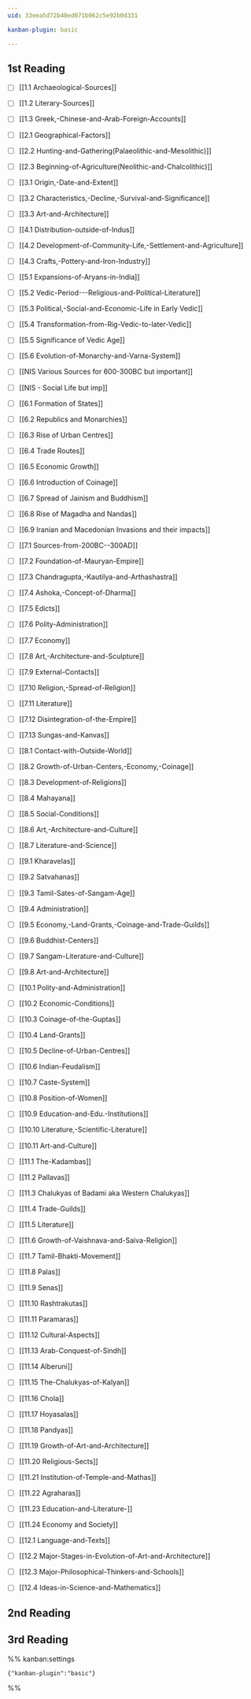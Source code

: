 ```yaml
---
uid: 33eea5d72b40ed071b062c5e92b0d331

kanban-plugin: basic

---
```


## 1st Reading

- [ ] [[1.1 Archaeological-Sources]]
- [ ] [[1.2 Literary-Sources]]
- [ ] [[1.3 Greek,-Chinese-and-Arab-Foreign-Accounts]]
- [ ] [[2.1 Geographical-Factors]]
- [ ] [[2.2 Hunting-and-Gathering(Palaeolithic-and-Mesolithic)]]
- [ ] [[2.3 Beginning-of-Agriculture(Neolithic-and-Chalcolithic)]]
- [ ] [[3.1 Origin,-Date-and-Extent]]
- [ ] [[3.2 Characteristics,-Decline,-Survival-and-Significance]]
- [ ] [[3.3 Art-and-Architecture]]
- [ ] [[4.1 Distribution-outside-of-Indus]]
- [ ] [[4.2 Development-of-Community-Life,-Settlement-and-Agriculture]]
- [ ] [[4.3 Crafts,-Pottery-and-Iron-Industry]]
- [ ] [[5.1 Expansions-of-Aryans-in-India]]
- [ ] [[5.2 Vedic-Period---Religious-and-Political-Literature]]
- [ ] [[5.3 Political,-Social-and-Economic-Life in Early Vedic]]
- [ ] [[5.4 Transformation-from-Rig-Vedic-to-later-Vedic]]
- [ ] [[5.5 Significance of Vedic Age]]
- [ ] [[5.6 Evolution-of-Monarchy-and-Varna-System]]
- [ ] [[NIS Various Sources for 600-300BC but important]]
- [ ] [[NIS - Social Life but imp]]
- [ ] [[6.1 Formation of States]]
- [ ] [[6.2 Republics and Monarchies]]
- [ ] [[6.3 Rise of Urban Centres]]
- [ ] [[6.4 Trade Routes]]
- [ ] [[6.5 Economic Growth]]
- [ ] [[6.6 Introduction of Coinage]]
- [ ] [[6.7 Spread of Jainism and Buddhism]]
- [ ] [[6.8 Rise of Magadha and Nandas]]
- [ ] [[6.9 Iranian and Macedonian Invasions and their impacts]]
- [ ] [[7.1 Sources-from-200BC--300AD]]
- [ ] [[7.2 Foundation-of-Mauryan-Empire]]
- [ ] [[7.3 Chandragupta,-Kautilya-and-Arthashastra]]
- [ ] [[7.4 Ashoka,-Concept-of-Dharma]]
- [ ] [[7.5 Edicts]]
- [ ] [[7.6 Polity-Administration]]
- [ ] [[7.7 Economy]]
- [ ] [[7.8 Art,-Architecture-and-Sculpture]]
- [ ] [[7.9 External-Contacts]]
- [ ] [[7.10 Religion,-Spread-of-Religion]]
- [ ] [[7.11 Literature]]
- [ ] [[7.12 Disintegration-of-the-Empire]]
- [ ] [[7.13 Sungas-and-Kanvas]]
- [ ] [[8.1 Contact-with-Outside-World]]
- [ ] [[8.2 Growth-of-Urban-Centers,-Economy,-Coinage]]
- [ ] [[8.3 Development-of-Religions]]
- [ ] [[8.4 Mahayana]]
- [ ] [[8.5 Social-Conditions]]
- [ ] [[8.6 Art,-Architecture-and-Culture]]
- [ ] [[8.7 Literature-and-Science]]
- [ ] [[9.1 Kharavelas]]
- [ ] [[9.2 Satvahanas]]
- [ ] [[9.3 Tamil-Sates-of-Sangam-Age]]
- [ ] [[9.4 Administration]]
- [ ] [[9.5 Economy,-Land-Grants,-Coinage-and-Trade-Guilds]]
- [ ] [[9.6 Buddhist-Centers]]
- [ ] [[9.7 Sangam-Literature-and-Culture]]
- [ ] [[9.8 Art-and-Architecture]]
- [ ] [[10.1 Polity-and-Administration]]
- [ ] [[10.2 Economic-Conditions]]
- [ ] [[10.3 Coinage-of-the-Guptas]]
- [ ] [[10.4 Land-Grants]]
- [ ] [[10.5 Decline-of-Urban-Centres]]
- [ ] [[10.6 Indian-Feudalism]]
- [ ] [[10.7 Caste-System]]
- [ ] [[10.8 Position-of-Women]]
- [ ] [[10.9 Education-and-Edu.-Institutions]]
- [ ] [[10.10 Literature,-Scientific-Literature]]
- [ ] [[10.11 Art-and-Culture]]
- [ ] [[11.1 The-Kadambas]]
- [ ] [[11.2 Pallavas]]
- [ ] [[11.3 Chalukyas of Badami aka Western Chalukyas]]
- [ ] [[11.4 Trade-Guilds]]
- [ ] [[11.5 Literature]]
- [ ] [[11.6 Growth-of-Vaishnava-and-Saiva-Religion]]
- [ ] [[11.7 Tamil-Bhakti-Movement]]
- [ ] [[11.8 Palas]]
- [ ] [[11.9 Senas]]
- [ ] [[11.10 Rashtrakutas]]
- [ ] [[11.11 Paramaras]]
- [ ] [[11.12 Cultural-Aspects]]
- [ ] [[11.13 Arab-Conquest-of-Sindh]]
- [ ] [[11.14 Alberuni]]
- [ ] [[11.15 The-Chalukyas-of-Kalyan]]
- [ ] [[11.16 Chola]]
- [ ] [[11.17 Hoyasalas]]
- [ ] [[11.18 Pandyas]]
- [ ] [[11.19 Growth-of-Art-and-Architecture]]
- [ ] [[11.20 Religious-Sects]]
- [ ] [[11.21 Institution-of-Temple-and-Mathas]]
- [ ] [[11.22 Agraharas]]
- [ ] [[11.23 Education-and-Literature-]]
- [ ] [[11.24 Economy and Society]]
- [ ] [[12.1 Language-and-Texts]]
- [ ] [[12.2 Major-Stages-in-Evolution-of-Art-and-Architecture]]
- [ ] [[12.3 Major-Philosophical-Thinkers-and-Schools]]
- [ ] [[12.4 Ideas-in-Science-and-Mathematics]]


## 2nd Reading



## 3rd Reading





%% kanban:settings
```
{"kanban-plugin":"basic"}
```
%%
